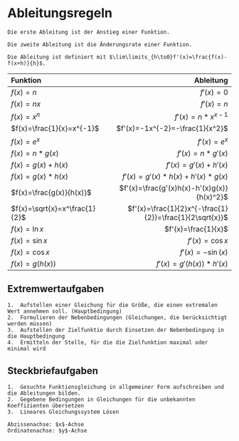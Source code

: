 # Ableitungsregeln
~~~ad-important
Die erste Ableitung ist der Anstieg einer Funktion.

Die zweite Ableitung ist die Änderungsrate einer Funktion. 

Die Ableitung ist definiert mit $\lim\limits_{h\to0}f'(x)=\frac{f(x)-f(x+h)}{h}$.
~~~
|Funktion|Ableitung|
|:-|-:|
|$f(x)=n$|$f'(x)=0$|
|$f(x)=nx$|$f'(x)=n$|
|$f(x)=x^n$|$f'(x)=n*x^{x-1}$|
|$f(x)=\frac{1}{x}=x^{-1}$|$f'(x)=-1x^{-2}=-\frac{1}{x^2}$|
|$f(x)=e^x$|$f'(x)=e^x$|
|$f(x)=n*g(x)$|$f'(x)=n*g'(x)$|
|$f(x)=g(x)+h(x)$|$f'(x)=g'(x)+h'(x)$|
|$f(x)=g(x)*h(x)$|$f'(x)=g'(x)*h(x)+h'(x)*g(x)$|
|$f(x)=\frac{g(x)}{h(x)}$|$f'(x)=\frac{g'(x)h(x)-h'(x)g(x)}{h(x)^2}$|
|$f(x)=\sqrt{x}=x^\frac{1}{2}$|$f'(x)=\frac{1}{2}x^{-\frac{1}{2}}=\frac{1}{2\sqrt{x}}$|
|$f(x)=\ln{x}$|$f'(x)=\frac{1}{x}$|
|$f(x)=\sin{x}$|$f'(x)=\cos{x}$|
|$f(x)=\cos{x}$|$f'(x)=-\sin(x)$|
|$f(x)=g(h(x))$|$f'(x)=g'(h(x))*h'(x)$|
## Extremwertaufgaben
~~~ad-important
1.  Aufstellen einer Gleichung für die Größe, die einen extremalen Wert annehmen soll. (Hauptbedingung)
2.  Formulieren der Nebenbedingungen (Gleichungen, die berücksichtigt werden müssen)
3.  Aufstellen der Zielfunktio durch Einsetzen der Nebenbedingung in die Hauptbedingung
4.  Ermitteln der Stelle, für die die Zielfunktion maximal oder minimal wird
~~~
## Steckbriefaufgaben
~~~ad-important
1.  Gesuchte Funktionsgleichung in allgemeiner Form aufschreiben und die Ableitungen bilden.
2.  Gegebene Bedingungen in Gleichungen für die unbekannten Koeffizienten übersetzen
3.  Lineares Gleichungssystem Lösen
~~~

~~~ad-help
Abzissenachse: $x$-Achse
Ordinatenachse: $y$-Achse
~~~